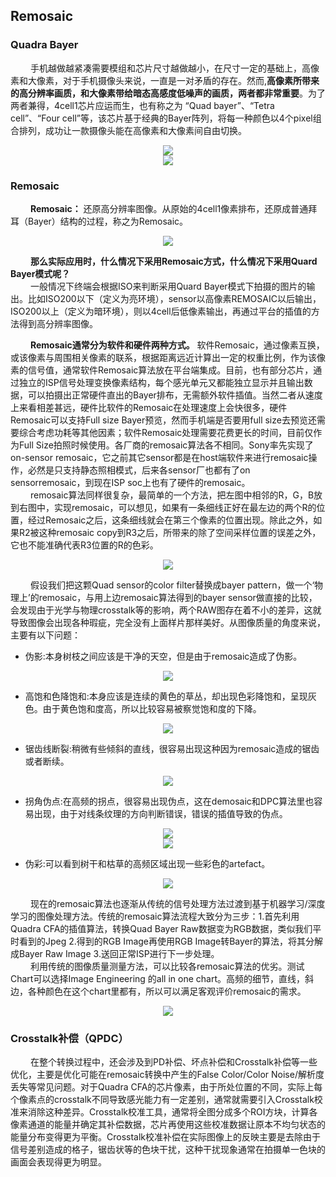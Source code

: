 ## Remosaic
### Quadra Bayer
&emsp;&emsp; 手机越做越紧凑需要模组和芯片尺寸越做越小，在尺寸一定的基础上，高像素和大像素，对于手机摄像头来说，一直是一对矛盾的存在。然而,**高像素所带来的高分辨率画质，和大像素带给暗态高感度低噪声的画质，两者都非常重要**。为了两者兼得，4cell1芯片应运而生，也有称之为 “Quad bayer”、“Tetra cell”、“Four cell”等，该芯片基于经典的Bayer阵列，将每一种颜色以4个pixel组合排列，成功让一款摄像头能在高像素和大像素间自由切换。<br>

<div align=center>
<img src="https://github.com/623-wzy/wzy/blob/main/image/v2-9539b4f783f2191b5d5fc7e3cc5eb153_1440w.webp"/>
</div>

<div align=center>
<img src="https://github.com/623-wzy/wzy/blob/main/image/v2-d2e863ea5c44e8b5d5677892df05f1fb_1440w.webp"/>
</div>

### Remosaic

&emsp;&emsp; **Remosaic：** 还原高分辨率图像。从原始的4cell1像素排布，还原成普通拜耳（Bayer）结构的过程，称之为Remosaic。<br>

<div align=center>
<img src="https://github.com/623-wzy/wzy/blob/main/image/v2-b887f04ae680b7bbcb366dab0201fa15_1440w.webp"/>
</div>

&emsp;&emsp; **那么实际应用时，什么情况下采用Remosaic方式，什么情况下采用Quard Bayer模式呢？** <br>
&emsp;&emsp; 一般情况下终端会根据ISO来判断采用Quard Bayer模式下拍摄的图片的输出。比如ISO200以下（定义为亮环境），sensor以高像素REMOSAIC以后输出，ISO200以上（定义为暗环境），则以4cell后低像素输出，再通过平台的插值的方法得到高分辨率图像。<br>

&emsp;&emsp; **Remosaic通常分为软件和硬件两种方式。** 软件Remosaic，通过像素互换，或该像素与周围相关像素的联系，根据距离远近计算出一定的权重比例，作为该像素的信号值，通常软件Remosaic算法放在平台端集成。目前，也有部分芯片，通过独立的ISP信号处理变换像素结构，每个感光单元又都能独立显示并且输出数据，可以拍摄出正常硬件直出的Bayer排布，无需额外软件插值。当然二者从速度上来看相差甚远，硬件比软件的Remosaic在处理速度上会快很多，硬件Remosaic可以支持Full size Bayer预览，然而手机端是否要用full size去预览还需要综合考虑功耗等其他因素；软件Remosaic处理需要花费更长的时间，目前仅作为Full Size拍照时候使用。各厂商的remosaic算法各不相同。Sony率先实现了on-sensor remosaic，它之前其它sensor都是在host端软件来进行remosaic操作，必然是只支持静态照相模式，后来各sensor厂也都有了on sensorremosaic，到现在ISP soc上也有了硬件的remosaic。<br>
&emsp;&emsp; remosaic算法同样很复杂，最简单的一个方法，把左图中相邻的R，G，B放到右图中，实现remosaic，可以想见，如果有一条细线正好在最左边的两个R的位置，经过Remosaic之后，这条细线就会在第三个像素的位置出现。除此之外，如果R2被这种remosaic copy到R3之后，所带来的除了空间采样位置的误差之外，它也不能准确代表R3位置的R的色彩。<br>

<div align=center>
<img src="https://github.com/623-wzy/wzy/blob/main/image/640.webp"/>
</div>

&emsp;&emsp; 假设我们把这颗Quad sensor的color filter替换成bayer pattern，做一个‘物理上’的remosaic，与用上边remosaic算法得到的bayer sensor做直接的比较，会发现由于光学与物理crosstalk等的影响，两个RAW图存在着不小的差异，这就导致图像会出现各种瑕疵，完全没有上面样片那样美好。从图像质量的角度来说，主要有以下问题：<br>

- 伪影:本身树枝之间应该是干净的天空，但是由于remosaic造成了伪影。<br>

<div align=center>
<img src="https://github.com/623-wzy/wzy/blob/main/image/640%20(1).webp"/>
</div>

- 高饱和色降饱和:本身应该是连续的黄色的草丛，却出现色彩降饱和，呈现灰色。由于黄色饱和度高，所以比较容易被察觉饱和度的下降。<br>

<div align=center>
<img src="https://github.com/623-wzy/wzy/blob/main/image/640%20(2).webp"/>
</div>

- 锯齿线断裂:稍微有些倾斜的直线，很容易出现这种因为remosaic造成的锯齿或者断续。<br>

<div align=center>
<img src="https://github.com/623-wzy/wzy/blob/main/image/640%20(3).webp"/>
</div>

- 拐角伪点:在高频的拐点，很容易出现伪点，这在demosaic和DPC算法里也容易出现，由于对线条纹理的方向判断错误，错误的插值导致的伪点。<br>

<div align=center>
<img src="https://github.com/623-wzy/wzy/blob/main/image/640%20(4).webp"/>
</div>

<div align=center>
<img src="https://github.com/623-wzy/wzy/blob/main/image/640%20(5).webp"/>
</div>

- 伪彩:可以看到树干和枯草的高频区域出现一些彩色的artefact。<br>

<div align=center>
<img src="https://github.com/623-wzy/wzy/blob/main/image/640%20(6).webp"/>
</div>

&emsp;&emsp; 现在的remosaic算法也逐渐从传统的信号处理方法过渡到基于机器学习/深度学习的图像处理方法。传统的remosaic算法流程大致分为三步：1.首先利用Quadra CFA的插值算法，转换Quad Bayer Raw数据变为RGB数据，类似我们平时看到的Jpeg 2.得到的RGB Image再使用RGB Image转Bayer的算法，将其分解成Bayer Raw Image 3.送回正常ISP进行下一步处理。<br>
&emsp;&emsp; 利用传统的图像质量测量方法，可以比较各remosaic算法的优劣。测试Chart可以选择Image Engineering 的all in one chart。高频的细节，直线，斜边，各种颜色在这个chart里都有，所以可以满足客观评价remosaic的需求。<br>

<div align=center>
<img src="https://github.com/623-wzy/wzy/blob/main/image/640%20(7).webp"/>
</div>

### Crosstalk补偿（QPDC）
&emsp;&emsp; 在整个转换过程中，还会涉及到PD补偿、坏点补偿和Crosstalk补偿等一些优化，主要是优化可能在remosaic转换中产生的False Color/Color Noise/解析度丢失等常见问题。对于Quadra CFA的芯片像素，由于所处位置的不同，实际上每个像素点的crosstalk不同导致感光能力有一定差别，通常就需要引入Crosstalk校准来消除这种差异。Crosstalk校准工具，通常将全图分成多个ROI方块，计算各像素通道的能量并确定其补偿数据，芯片再使用这些校准数据让原本不均匀状态的能量分布变得更为平衡。Crosstalk校准补偿在实际图像上的反映主要是去除由于信号差别造成的格子，锯齿状等的色块干扰，这种干扰现象通常在拍摄单一色块的画面会表现得更为明显。<br>

